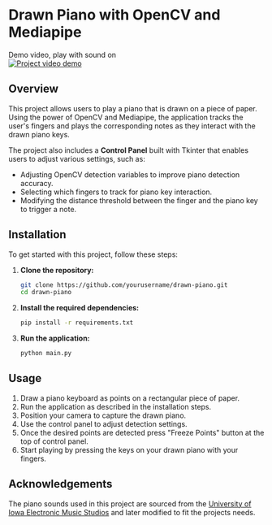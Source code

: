 # Drawn Piano with OpenCV and Mediapipe

Demo video, play with sound on\
[![Project video demo](https://img.youtube.com/vi/50WxalOTiOc/0.jpg)](https://youtu.be/50WxalOTiOc)

## Overview

This project allows users to play a piano that is drawn on a piece of paper. Using the power of OpenCV and Mediapipe, the application tracks the user's fingers and plays the corresponding notes as they interact with the drawn piano keys.

The project also includes a **Control Panel** built with Tkinter that enables users to adjust various settings, such as:

- Adjusting OpenCV detection variables to improve piano detection accuracy.
- Selecting which fingers to track for piano key interaction.
- Modifying the distance threshold between the finger and the piano key to trigger a note.

## Installation

To get started with this project, follow these steps:

1. **Clone the repository:**
    ```bash
    git clone https://github.com/yourusername/drawn-piano.git
    cd drawn-piano
    ```

2. **Install the required dependencies:**
    ```bash
    pip install -r requirements.txt
    ```

3. **Run the application:**
    ```bash
    python main.py
    ```

## Usage
1. Draw a piano keyboard as points on a rectangular piece of paper.
2. Run the application as described in the installation steps.
3. Position your camera to capture the drawn piano.
4. Use the control panel to adjust detection settings.
5. Once the desired points are detected press "Freeze Points" button at the top of control panel.
5. Start playing by pressing the keys on your drawn piano with your fingers.

## Acknowledgements
The piano sounds used in this project are sourced from the [University of Iowa Electronic Music Studios](http://theremin.music.uiowa.edu/) and later modified to fit the projects needs.